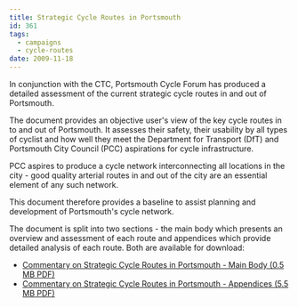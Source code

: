 ```yaml
---
title: Strategic Cycle Routes in Portsmouth
id: 361
tags:
  - campaigns
  - cycle-routes
date: 2009-11-18
---
```


In conjunction with the CTC, Portsmouth Cycle Forum has produced a detailed assessment of the current strategic cycle routes in and out of Portsmouth.

The document provides an objective user's view of the key cycle routes in to and out of Portsmouth. It assesses their safety, their usability by all types of cyclist and how well they meet the Department for Transport (DfT) and Portsmouth City Council (PCC) aspirations for cycle infrastructure.

PCC aspires to produce a cycle network interconnecting all locations in the city - good quality arterial routes in and out of the city are an essential element of any such network.

This document therefore provides a baseline to assist planning and development of Portsmouth's cycle network.

The document is split into two sections - the main body which presents an overview and assessment of each route and appendices which provide detailed analysis of each route. Both are available for download:

*   [Commentary on Strategic Cycle Routes in Portsmouth - Main Body (0.5 MB PDF)](/public/assets/docs/cycle_route_commentary_v1.0_main_body.pdf)
*   [Commentary on Strategic Cycle Routes in Portsmouth - Appendices (5.5 MB PDF)](/public/assets/docs/cycle_route_commentary_v1.0_appendices.pdf)
